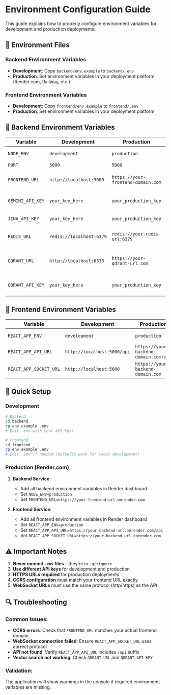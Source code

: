 # Environment Configuration Guide

This guide explains how to properly configure environment variables for development and production deployments.

## 📁 Environment Files

### Backend Environment Variables
- **Development**: Copy `backend/env.example` to `backend/.env`
- **Production**: Set environment variables in your deployment platform (Render.com, Railway, etc.)

### Frontend Environment Variables
- **Development**: Copy `frontend/env.example` to `frontend/.env`
- **Production**: Set environment variables in your deployment platform

## 🔧 Backend Environment Variables

| Variable | Development | Production | Description |
|----------|-------------|------------|-------------|
| `NODE_ENV` | `development` | `production` | Environment mode |
| `PORT` | `5000` | `5000` | Server port |
| `FRONTEND_URL` | `http://localhost:3000` | `https://your-frontend-domain.com` | Frontend URL for CORS |
| `GEMINI_API_KEY` | `your_key_here` | `your_production_key` | Google Gemini API key |
| `JINA_API_KEY` | `your_key_here` | `your_production_key` | Jina AI API key |
| `REDIS_URL` | `redis://localhost:6379` | `redis://your-redis-url:6379` | Redis connection URL |
| `QDRANT_URL` | `http://localhost:6333` | `https://your-qdrant-url.com` | Qdrant vector database URL |
| `QDRANT_API_KEY` | `your_key_here` | `your_production_key` | Qdrant API key (optional) |

## 🎨 Frontend Environment Variables

| Variable | Development | Production | Description |
|----------|-------------|------------|-------------|
| `REACT_APP_ENV` | `development` | `production` | Environment mode |
| `REACT_APP_API_URL` | `http://localhost:5000/api` | `https://your-backend-domain.com/api` | Backend API URL |
| `REACT_APP_SOCKET_URL` | `http://localhost:5000` | `https://your-backend-domain.com` | WebSocket URL |

## 🚀 Quick Setup

### Development
```bash
# Backend
cd backend
cp env.example .env
# Edit .env with your API keys

# Frontend
cd frontend
cp env.example .env
# Edit .env if needed (defaults work for local development)
```

### Production (Render.com)
1. **Backend Service**:
   - Add all backend environment variables in Render dashboard
   - Set `NODE_ENV=production`
   - Set `FRONTEND_URL=https://your-frontend-url.onrender.com`

2. **Frontend Service**:
   - Add all frontend environment variables in Render dashboard
   - Set `REACT_APP_ENV=production`
   - Set `REACT_APP_API_URL=https://your-backend-url.onrender.com/api`
   - Set `REACT_APP_SOCKET_URL=https://your-backend-url.onrender.com`

## ⚠️ Important Notes

1. **Never commit `.env` files** - they're in `.gitignore`
2. **Use different API keys** for development and production
3. **HTTPS URLs required** for production deployments
4. **CORS configuration** must match your frontend URL exactly
5. **WebSocket URLs** must use the same protocol (http/https) as the API

## 🔍 Troubleshooting

### Common Issues:
- **CORS errors**: Check that `FRONTEND_URL` matches your actual frontend domain
- **WebSocket connection failed**: Ensure `REACT_APP_SOCKET_URL` uses correct protocol
- **API not found**: Verify `REACT_APP_API_URL` includes `/api` suffix
- **Vector search not working**: Check `QDRANT_URL` and `QDRANT_API_KEY`

### Validation:
The application will show warnings in the console if required environment variables are missing.
